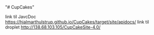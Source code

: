 "# CupCakes" 


link til JavcDoc https://hjalmarthulstrup.github.io/CupCakes/target/site/apidocs/
link til droplet http://138.68.103.105/CupCakeSite-4.0/
